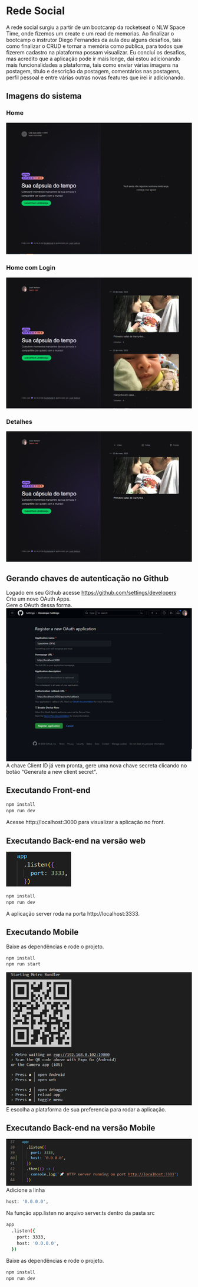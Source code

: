 # Rede Social 

A rede social surgiu a partir de um bootcamp da rocketseat o NLW Space Time, onde fizemos um create e um read de memorias. Ao finalizar o bootcamp o instrutor Diego Fernandes da aula deu alguns desafios, tais como finalizar o CRUD e tornar a memória como publica, para todos que fizerem cadastro na plataforma possam visualizar. Eu concluí os desafios, mas acredito que a aplicação pode ir mais longe, daí estou adicionando mais funcionalidades a plataforma, tais como enviar várias imagens na postagem, título e descrição da postagem, comentários nas postagens, perfil pessoal e entre várias outras novas features que irei ir adicionando.

## Imagens do sistema

### Home
![Cover](./.github/home.png)

### Home com Login
![Cover](./.github/homeWithLogin.png)

### Detalhes
![Cover](./.github/detailsMemory.png)

## Gerando chaves de autenticação no Github
Logado em seu Github acesse https://github.com/settings/developers<br />
Crie um novo OAuth Apps.<br />
Gere o OAuth dessa forma.
![Cover](./.github/createOAuth.png)
A chave Client ID já vem pronta, gere uma nova chave secreta clicando no botão "Generate a new client secret".

## Executando Front-end
```sh
npm install
npm run dev
```
Acesse http://localhost:3000 para visualizar a aplicação no front.
## Executando Back-end na versão web
![Cover](./.github/runBackInWeb.png)
```sh
npm install
npm run dev
```
A aplicação server roda na porta http://localhost:3333.

## Executando Mobile
Baixe as dependências e rode o projeto.
```sh
npm install
npm run start
```
![Cover](./.github/runMobile.png) <br />
E escolha a plataforma de sua preferencia para rodar a aplicação.

## Executando Back-end na versão Mobile
![Cover](./.github/runBackInMobile.png) <br />
Adicione a linha     
```sh
host: '0.0.0.0',
```

Na função app.listen no arquivo server.ts dentro da pasta src
```sh
app
  .listen({
    port: 3333,
    host: '0.0.0.0',
  })
```

Baixe as dependências e rode o projeto.
```sh
npm install
npm run dev
```
